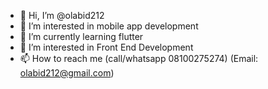 - 👋 Hi, I’m @olabid212
- 👀 I’m interested in mobile app development
- 🌱 I’m currently learning flutter
- 💞️ I’m interested in Front End Development 
- 📫 How to reach me (call/whatsapp 08100275274) (Email: olabid212@gmail.com)

<!---
olabid212/olabid212 is a ✨ special ✨ repository because its `README.md` (this file) appears on your GitHub profile.
You can click the Preview link to take a look at your changes.
--->
